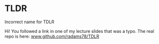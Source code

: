 # TLDR
Incorrect name for TDLR

Hi!  You followed a link in one of my lecture slides that was a typo.  The real repo is here: www.github.com/radams78/TDLR
